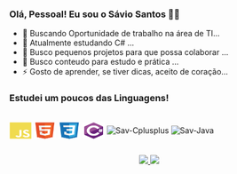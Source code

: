 ### Olá, Pessoal! Eu sou o Sávio Santos 🐱‍👤


- 🔭 Buscando Oportunidade de trabalho na área de TI... 
- 🌱 Atualmente estudando C# ...
- 👯 Busco pequenos projetos para que possa colaborar ...
- 🤔 Busco conteudo para estudo e prática ...
- ⚡ Gosto de aprender, se tiver dicas, aceito de coração...

### Estudei um poucos das Linguagens!
<div style="display: inline_block"><br>
  <img align="center" alt="Sav-Js" height="30" width="40" src="https://raw.githubusercontent.com/devicons/devicon/master/icons/javascript/javascript-plain.svg">
  <img align="center" alt="Sav-HTML" height="30" width="40" src="https://raw.githubusercontent.com/devicons/devicon/master/icons/html5/html5-original.svg">
  <img align="center" alt="Sav-CSS" height="30" width="40" src="https://raw.githubusercontent.com/devicons/devicon/master/icons/css3/css3-original.svg">
  <img align="center" alt="Sav-Csharp" height="30" width="40" src="https://raw.githubusercontent.com/devicons/devicon/master/icons/csharp/csharp-original.svg">
  <img align="center" alt="Sav-Cplusplus" height="30" width="40" src="https://cdn.jsdelivr.net/gh/devicons/devicon/icons/cplusplus/cplusplus-original.svg" />
  <img align="center" alt="Sav-Java" height="30" width="40" src="https://cdn.jsdelivr.net/gh/devicons/devicon/icons/java/java-original.svg" />
  </div>

##

<div align="center">
  <a href="https://github.com/rafaballerini">
  <img height="180em" src="https://github-readme-stats.vercel.app/api?username=saviops10&show_icons=true&theme=dark&include_all_commits=true&count_private=true"/>
  <img height="180em" src="https://github-readme-stats.vercel.app/api/top-langs/?username=saviops10&layout=compact&langs_count=7&theme=dark"/>
</div>

